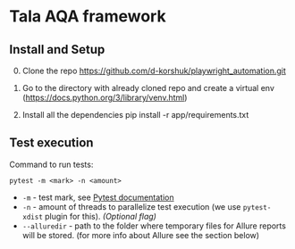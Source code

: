 # Tala AQA framework

## Install and Setup
0. Clone the repo https://github.com/d-korshuk/playwright_automation.git

1. Go to the directory with already cloned repo and create a virtual env (https://docs.python.org/3/library/venv.html)

2. Install all the dependencies
pip install -r app/requirements.txt

## Test execution
Command to run tests:
```commandline
pytest -m <mark> -n <amount>
```
* `-m` - test mark, see [Pytest documentation](https://docs.pytest.org/en/6.2.x/example/markers.html)
* `-n` - amount of threads to parallelize test execution (we use `pytest-xdist` plugin for this). _(Optional flag)_
* `--alluredir` - path to the folder where temporary files for Allure reports will be stored. (for more info about Allure see the section below)


